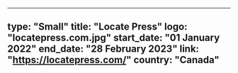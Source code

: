
---
type: "Small"
title: "Locate Press"
logo: "locatepress.com.jpg"
start_date: "01 January 2022"
end_date: "28 February 2023"
link: "https://locatepress.com/"
country: "Canada"
---
